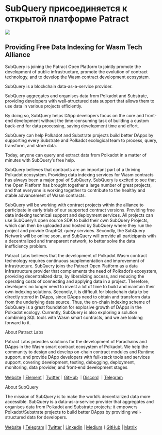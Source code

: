 # SubQuery присоединяется к открытой платформе Patract

![](https://miro.medium.com/max/1400/0*0inUQ8U1g9auTjfU)

## **Providing Free Data Indexing for Wasm Tech Alliance**

SubQuery is joining the Patract Open Platform to jointly promote the development of public infrastructure, promote the evolution of contract technology, and to develop the Wasm contract development ecosystem.

SubQuery is a blockchain data-as-a-service provider.

SubQuery aggregates and organises data from Polkadot and Substrate, providing developers with well-structured data support that allows them to use data in various projects efficiently.

By doing so, SubQuery helps DApp developers focus on the core and front-end development without the time-consuming task of building a custom back-end for data processing, saving development time and effort.

SubQuery can help Polkadot and Substrate projects build better DApps by supporting every Substrate and Polkadot ecological team to process, query, transform, and store data.

Today, anyone can query and extract data from Polkadot in a matter of minutes with SubQuery’s free help.

SubQuery believes that contracts are an important part of a thriving Polkadot ecosystem. Providing data indexing services for Wasm contracts has always been a major goal of SubQuery. SubQuery is excited to see that the Open Platform has brought together a large number of great projects, and that everyone is working together to contribute to the healthy and stable advancement of Wasm contracts.

SubQuery will be working with contract projects within the alliance to participate in early trials of our supported contract versions. Providing free data indexing technical support and deployment services. All projects can use SubQuery’s open source SDK to build their own SubQuery Projects, which can then be uploaded and hosted by SubQuery where they run the project and provide GraphQL query services. Secondly, the SubQuery Network will be online soon, and SubQuery will provide all participants with a decentralized and transparent network, to better solve the data inefficiency problem.

Patract Labs believes that the development of Polkadot Wasm contract technology requires continuous supplementation and improvement of infrastructure. SubQuery joins the Patract Open Platform as a data infrastructure provider that complements the need of Polkadot’s ecosystem, providing decentralized data, by liberalizing access, and reducing the operating costs of connecting and applying data in a project. Therefore, developers no longer need to invest a lot of time to build and maintain their own indexing solutions. Secondly, it is difficult for blockchain data to be directly stored in DApps, since DApps need to obtain and transform data from the underlying data source. Thus, the on-chain indexing scheme of SubQuery is a great foundation for explosive growth of DApps in the Polkadot ecology. Currently, SubQuery is also exploring a solution combining SQL tools with Wasm smart contracts, and we are looking forward to it.

About Patract Labs

Patract Labs provides solutions for the development of Parachains and DApps in the Wasm smart contract ecosystem of Polkadot. We help the community to design and develop on-chain contract modules and Runtime support, and provide DApp developers with full-stack tools and services support, covering development, testing, debugging, deployment, monitoring, data provider, and front-end development stages.

[Website](https://patract.io/)｜[Element](https://app.element.io/#/room/#PatractLabsDev:matrix.org)｜[Twitter](https://twitter.com/PatractLabs)｜[GitHub](https://github.com/patractlabs) ｜[Discord](https://discord.gg/yMRMqcAb24) ｜[Telegram](https://t.me/patract)

About SubQuery

The mission of SubQuery is to make the world’s decentralized data more accessible. SubQuery is a data-as-a-service provider that aggregates and organises data from Polkadot and Substrate projects; it empowers Polkadot/Substrate projects to build better DApps by providing well-structured data for developers.

[Website](https://www.subquery.network/)丨[Telegram](https://t.me/subquerynetwork) | [Twitter](https://twitter.com/subquerynetwork) | [Linkedin](https://www.linkedin.com/company/subquery) | [Medium](https://subquery.medium.com/)丨[GitHub](https://github.com/subquery/subql) | [Matrix](https://matrix.to/#/#subquery:matrix.org)